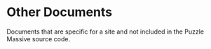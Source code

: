 # Other Documents

Documents that are specific for a site and not included in the Puzzle Massive
source code.
